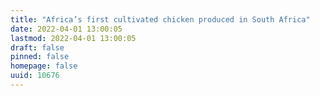 ```yaml
---
title: "Africa’s first cultivated chicken produced in South Africa"
date: 2022-04-01 13:00:05
lastmod: 2022-04-01 13:00:05
draft: false
pinned: false
homepage: false
uuid: 10676
---
```

